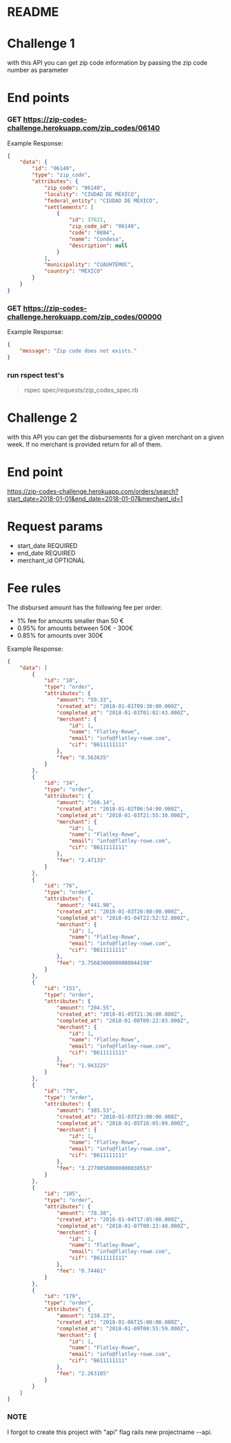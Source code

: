 # README

# Challenge 1
with this API you can get zip code information by passing the zip code number as parameter

# End points

### GET https://zip-codes-challenge.herokuapp.com/zip_codes/06140

Example Response:
```json
{
    "data": {
        "id": "06140",
        "type": "zip_code",
        "attributes": {
            "zip_code": "06140",
            "locality": "CIUDAD DE MÉXICO",
            "federal_entity": "CIUDAD DE MÉXICO",
            "settlements": [
                {
                    "id": 37621,
                    "zip_code_id": "06140",
                    "code": "0884",
                    "name": "Condesa",
                    "description": null
                }
            ],
            "municipality": "CUAUHTÉMOC",
            "country": "MÉXICO"
        }
    }
}
```

### GET https://zip-codes-challenge.herokuapp.com/zip_codes/00000

Example Response:
```json
{
    "message": "Zip code does not exists."
}
```

### run rspect test's


> rspec spec/requests/zip_codes_spec.rb

# Challenge 2

with this API you can get the disbursements for a given merchant on a given week. If no merchant is provided return for all of them.

# End point

https://zip-codes-challenge.herokuapp.com/orders/search?start_date=2018-01-01&end_date=2018-01-07&merchant_id=1


# Request params

- start_date REQUIRED
- end_date REQUIRED
- merchant_id OPTIONAL

# Fee rules

The disbursed amount has the following fee per order:
- 1% fee for amounts smaller than 50 €
- 0.95% for amounts between 50€ - 300€
- 0.85% for amounts over 300€

Example Response:

```json
{
    "data": [
        {
            "id": "10",
            "type": "order",
            "attributes": {
                "amount": "59.33",
                "created_at": "2018-01-01T09:30:00.000Z",
                "completed_at": "2018-01-03T01:02:43.000Z",
                "merchant": {
                    "id": 1,
                    "name": "Flatley-Rowe",
                    "email": "info@flatley-rowe.com",
                    "cif": "B611111111"
                },
                "fee": "0.563635"
            }
        },
        {
            "id": "34",
            "type": "order",
            "attributes": {
                "amount": "260.14",
                "created_at": "2018-01-02T06:54:00.000Z",
                "completed_at": "2018-01-03T21:55:30.000Z",
                "merchant": {
                    "id": 1,
                    "name": "Flatley-Rowe",
                    "email": "info@flatley-rowe.com",
                    "cif": "B611111111"
                },
                "fee": "2.47133"
            }
        },
        {
            "id": "76",
            "type": "order",
            "attributes": {
                "amount": "441.98",
                "created_at": "2018-01-03T20:00:00.000Z",
                "completed_at": "2018-01-04T22:52:52.000Z",
                "merchant": {
                    "id": 1,
                    "name": "Flatley-Rowe",
                    "email": "info@flatley-rowe.com",
                    "cif": "B611111111"
                },
                "fee": "3.75683000000000044198"
            }
        },
        {
            "id": "151",
            "type": "order",
            "attributes": {
                "amount": "204.55",
                "created_at": "2018-01-05T21:36:00.000Z",
                "completed_at": "2018-01-08T09:22:03.000Z",
                "merchant": {
                    "id": 1,
                    "name": "Flatley-Rowe",
                    "email": "info@flatley-rowe.com",
                    "cif": "B611111111"
                },
                "fee": "1.943225"
            }
        },
        {
            "id": "79",
            "type": "order",
            "attributes": {
                "amount": "385.53",
                "created_at": "2018-01-03T23:00:00.000Z",
                "completed_at": "2018-01-05T16:05:09.000Z",
                "merchant": {
                    "id": 1,
                    "name": "Flatley-Rowe",
                    "email": "info@flatley-rowe.com",
                    "cif": "B611111111"
                },
                "fee": "3.27700500000000038553"
            }
        },
        {
            "id": "105",
            "type": "order",
            "attributes": {
                "amount": "78.38",
                "created_at": "2018-01-04T17:05:00.000Z",
                "completed_at": "2018-01-07T00:22:48.000Z",
                "merchant": {
                    "id": 1,
                    "name": "Flatley-Rowe",
                    "email": "info@flatley-rowe.com",
                    "cif": "B611111111"
                },
                "fee": "0.74461"
            }
        },
        {
            "id": "179",
            "type": "order",
            "attributes": {
                "amount": "238.23",
                "created_at": "2018-01-06T15:00:00.000Z",
                "completed_at": "2018-01-09T00:55:59.000Z",
                "merchant": {
                    "id": 1,
                    "name": "Flatley-Rowe",
                    "email": "info@flatley-rowe.com",
                    "cif": "B611111111"
                },
                "fee": "2.263185"
            }
        }
    ]
}
```


### NOTE

I forgot to create this project with "api" flag rails new projectname --api.
